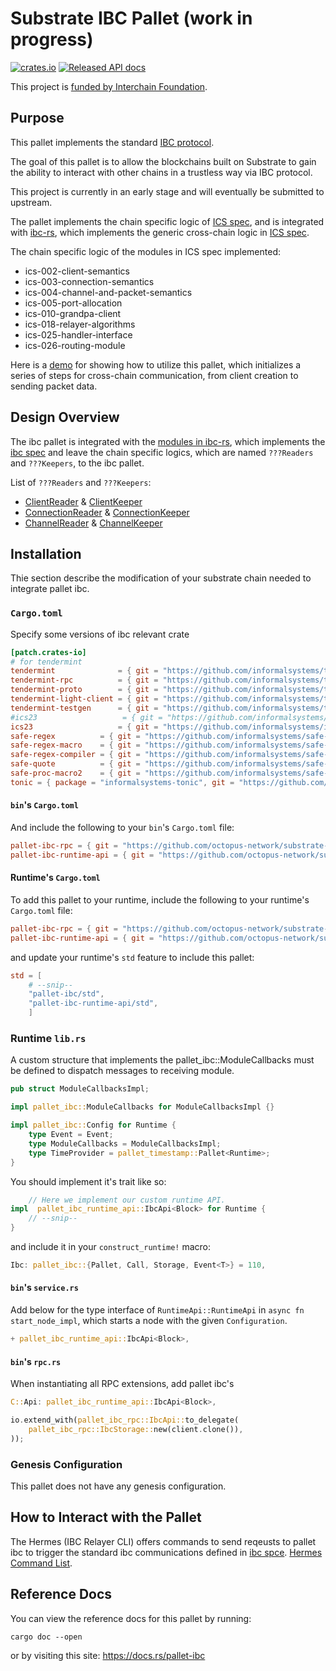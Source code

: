 # Substrate IBC Pallet (work in progress)
[![crates.io](https://img.shields.io/crates/v/pallet-ibc.svg)](https://crates.io/crates/pallet-ibc)
[![Released API docs](https://docs.rs/pallet-ibc/badge.svg)](https://docs.rs/pallet-ibc)

This project is [funded by Interchain Foundation](https://interchain-io.medium.com/ibc-on-substrate-with-cdot-a7025e521028).

## Purpose

This pallet implements the standard [IBC protocol](https://github.com/cosmos/ics).

The goal of this pallet is to allow the blockchains built on Substrate to gain the ability to interact with other chains in a trustless way via IBC protocol.

This project is currently in an early stage and will eventually be submitted to upstream.

The pallet implements the chain specific logic of [ICS spec](https://github.com/cosmos/ibc/tree/ee71d0640c23ec4e05e924f52f557b5e06c1d82f),  and is integrated with [ibc-rs](https://github.com/informalsystems/ibc-rs), which implements the generic cross-chain logic in [ICS spec](https://github.com/cosmos/ibc/tree/ee71d0640c23ec4e05e924f52f557b5e06c1d82f).

The chain specific logic of the modules in ICS spec implemented:
* ics-002-client-semantics
* ics-003-connection-semantics
* ics-004-channel-and-packet-semantics
* ics-005-port-allocation
* ics-010-grandpa-client
* ics-018-relayer-algorithms
* ics-025-handler-interface
* ics-026-routing-module

Here is a [demo](~~https://github.com/cdot-network/ibc-demo~~) for showing how to utilize this pallet, which initializes a series of steps for cross-chain communication, from client creation to sending packet data.

## Design Overview
The ibc pallet is integrated with the [modules in ibc-rs](https://github.com/octopus-network/ibc-rs/tree/b98094a57620d0b3d9f8d2caced09abfc14ab00f/modules), which implements the [ibc spec](https://github.com/cosmos/ibc/tree/7046202b645c65b1a2b7f293312bca5d651a13a4/spec) and leave the chain specific logics, which are named `???Readers` and `???Keepers`, to the ibc pallet.

List of `???Readers` and `???Keepers`:
* [ClientReader](https://github.com/octopus-network/ibc-rs/blob/b98094a57620d0b3d9f8d2caced09abfc14ab00f/modules/src/ics02_client/context.rs?_pjax=%23js-repo-pjax-container%2C%20div%5Bitemtype%3D%22http%3A%2F%2Fschema.org%2FSoftwareSourceCode%22%5D%20main%2C%20%5Bdata-pjax-container%5D#L14) & [ClientKeeper](https://github.com/octopus-network/ibc-rs/blob/b98094a57620d0b3d9f8d2caced09abfc14ab00f/modules/src/ics02_client/context.rs?_pjax=%23js-repo-pjax-container%2C%20div%5Bitemtype%3D%22http%3A%2F%2Fschema.org%2FSoftwareSourceCode%22%5D%20main%2C%20%5Bdata-pjax-container%5D#L29)
* [ConnectionReader](https://github.com/octopus-network/ibc-rs/blob/b98094a57620d0b3d9f8d2caced09abfc14ab00f/modules/src/ics03_connection/context.rs?_pjax=%23js-repo-pjax-container%2C%20div%5Bitemtype%3D%22http%3A%2F%2Fschema.org%2FSoftwareSourceCode%22%5D%20main%2C%20%5Bdata-pjax-container%5D#L17) & [ConnectionKeeper](https://github.com/octopus-network/ibc-rs/blob/b98094a57620d0b3d9f8d2caced09abfc14ab00f/modules/src/ics03_connection/context.rs?_pjax=%23js-repo-pjax-container%2C%20div%5Bitemtype%3D%22http%3A%2F%2Fschema.org%2FSoftwareSourceCode%22%5D%20main%2C%20%5Bdata-pjax-container%5D#L67)
* [ChannelReader](https://github.com/octopus-network/ibc-rs/blob/b98094a57620d0b3d9f8d2caced09abfc14ab00f/modules/src/ics04_channel/context.rs?_pjax=%23js-repo-pjax-container%2C%20div%5Bitemtype%3D%22http%3A%2F%2Fschema.org%2FSoftwareSourceCode%22%5D%20main%2C%20%5Bdata-pjax-container%5D#L20) & [ChannelKeeper](https://github.com/octopus-network/ibc-rs/blob/b98094a57620d0b3d9f8d2caced09abfc14ab00f/modules/src/ics04_channel/context.rs?_pjax=%23js-repo-pjax-container%2C%20div%5Bitemtype%3D%22http%3A%2F%2Fschema.org%2FSoftwareSourceCode%22%5D%20main%2C%20%5Bdata-pjax-container%5D#L82)



## Installation
Thie section describe the modification of your substrate chain needed to integrate pallet ibc.

### `Cargo.toml`
Specify some versions of ibc relevant crate
```toml
[patch.crates-io]
# for tendermint
tendermint              = { git = "https://github.com/informalsystems/tendermint-rs", rev = "4f6ef3d6" }
tendermint-rpc          = { git = "https://github.com/informalsystems/tendermint-rs", rev = "4f6ef3d6" }
tendermint-proto        = { git = "https://github.com/informalsystems/tendermint-rs", rev = "4f6ef3d6" }
tendermint-light-client = { git = "https://github.com/informalsystems/tendermint-rs", rev = "4f6ef3d6" }
tendermint-testgen      = { git = "https://github.com/informalsystems/tendermint-rs", rev = "4f6ef3d6" }
#ics23                   = { git = "https://github.com/informalsystems/ics23.git", branch = "master" }
ics23                   = { git = "https://github.com/informalsystems/ics23.git", rev = "4461b673" }
safe-regex          = { git = "https://github.com/informalsystems/safe-regex.git", rev = "842d31f5" }
safe-regex-macro    = { git = "https://github.com/informalsystems/safe-regex.git", rev = "842d31f5" }
safe-regex-compiler = { git = "https://github.com/informalsystems/safe-regex.git", rev = "842d31f5" }
safe-quote          = { git = "https://github.com/informalsystems/safe-regex.git", rev = "842d31f5" }
safe-proc-macro2    = { git = "https://github.com/informalsystems/safe-regex.git", rev = "842d31f5" }
tonic = { package = "informalsystems-tonic", git = "https://github.com/informalsystems/tonic.git", rev = "99edfe23" }
```

#### `bin`'s `Cargo.toml`
And include the following to your `bin`'s `Cargo.toml` file:
```TOML
pallet-ibc-rpc = { git = "https://github.com/octopus-network/substrate-ibc", branch = "dv-ibc-dev-0.9.12-tag", default-features = false}
pallet-ibc-runtime-api = { git = "https://github.com/octopus-network/substrate-ibc", branch = "dv-ibc-dev-0.9.12-tag", default-features = false}
```

#### Runtime's `Cargo.toml`
To add this pallet to your runtime, include the following to your runtime's `Cargo.toml` file:

```TOML
pallet-ibc-rpc = { git = "https://github.com/octopus-network/substrate-ibc", branch = "dv-ibc-dev-0.9.12-tag", default-features = false}
pallet-ibc-runtime-api = { git = "https://github.com/octopus-network/substrate-ibc", branch = "dv-ibc-dev-0.9.12-tag", default-features = false}
```

and update your runtime's `std` feature to include this pallet:

```TOML
std = [
    # --snip--
    "pallet-ibc/std",
    "pallet-ibc-runtime-api/std",
	]
```

### Runtime `lib.rs`
A custom structure that implements the pallet_ibc::ModuleCallbacks must be defined to dispatch messages to receiving module.
```rust
pub struct ModuleCallbacksImpl;

impl pallet_ibc::ModuleCallbacks for ModuleCallbacksImpl {}

impl pallet_ibc::Config for Runtime {
    type Event = Event;
    type ModuleCallbacks = ModuleCallbacksImpl;
    type TimeProvider = pallet_timestamp::Pallet<Runtime>;
}
```

You should implement it's trait like so:

```rust
    // Here we implement our custom runtime API.
impl  pallet_ibc_runtime_api::IbcApi<Block> for Runtime {
    // --snip--
}
```

and include it in your `construct_runtime!` macro:

```rust
Ibc: pallet_ibc::{Pallet, Call, Storage, Event<T>} = 110,
```

#### `bin`'s `service.rs`
Add below for the type interface of `RuntimeApi::RuntimeApi` in `async fn start_node_impl`, which starts a node with the given `Configuration`.

```rust
+ pallet_ibc_runtime_api::IbcApi<Block>,
```

#### `bin`'s `rpc.rs`
When instantiating all RPC extensions, add pallet ibc's
```rust
C::Api: pallet_ibc_runtime_api::IbcApi<Block>,
```

```rust
io.extend_with(pallet_ibc_rpc::IbcApi::to_delegate(
    pallet_ibc_rpc::IbcStorage::new(client.clone()),
));
```

### Genesis Configuration

This pallet does not have any genesis configuration.

## How to Interact with the Pallet
The Hermes (IBC Relayer CLI) offers commands to send reqeusts to pallet ibc to trigger the standard ibc communications defined in [ibc spce](https://github.com/cosmos/ibc/tree/ee71d0640c23ec4e05e924f52f557b5e06c1d82f/spec). 
[Hermes Command List](https://hermes.informal.systems/commands/raw/index.html).

## Reference Docs

You can view the reference docs for this pallet by running:

```
cargo doc --open
```

or by visiting this site: https://docs.rs/pallet-ibc